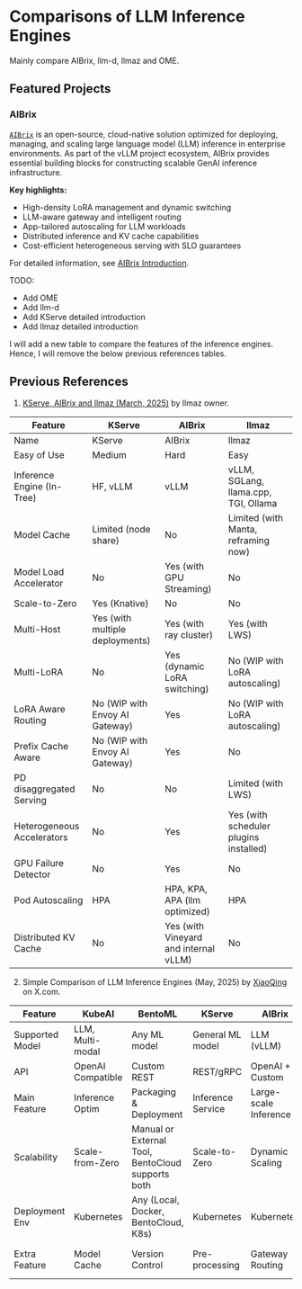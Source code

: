 # Comparisons of LLM Inference Engines

Mainly compare AIBrix, llm-d, llmaz and OME.

## Featured Projects

### AIBrix

[`AIBrix`](https://github.com/vllm-project/aibrix) is an open-source,
cloud-native solution optimized for deploying, managing, and scaling
large language model (LLM) inference in enterprise environments. As part
of the vLLM project ecosystem, AIBrix provides essential building blocks
for constructing scalable GenAI inference infrastructure.

**Key highlights:**

- High-density LoRA management and dynamic switching
- LLM-aware gateway and intelligent routing
- App-tailored autoscaling for LLM workloads
- Distributed inference and KV cache capabilities
- Cost-efficient heterogeneous serving with SLO guarantees

For detailed information, see [AIBrix Introduction](./aibrix.md).

TODO:

- Add OME
- Add llm-d
- Add KServe detailed introduction
- Add llmaz detailed introduction

I will add a new table to compare the features of the inference engines.
Hence, I will remove the below previous references tables.

## Previous References

1. [KServe, AIBrix and llmaz (March, 2025)](https://docs.google.com/presentation/d/1jzfi6iWnAg3Cz0PGEJhZrvRls4dcGBENiY529huoyys/edit?usp=sharing) by llmaz owner.

| Feature                        | KServe                                   | AIBrix                                               | llmaz                                         |
|-------------------------------|------------------------------------------|------------------------------------------------------|-----------------------------------------------|
| Name                          | KServe                                   | AIBrix                                               | llmaz                                         |
| Easy of Use                   | Medium                                   | Hard                                                 | Easy                                          |
| Inference Engine (In-Tree)    | HF, vLLM                                 | vLLM                                                 | vLLM, SGLang, llama.cpp, TGI, Ollama          |
| Model Cache                   | Limited (node share)                     | No                                                   | Limited (with Manta, reframing now)          |
| Model Load Accelerator        | No                                       | Yes (with GPU Streaming)                             | No                                            |
| Scale-to-Zero                 | Yes (Knative)                            | No                                                   | No                                            |
| Multi-Host                    | Yes (with multiple deployments)          | Yes (with ray cluster)                               | Yes (with LWS)                                |
| Multi-LoRA                    | No                                       | Yes (dynamic LoRA switching)                         | No (WIP with LoRA autoscaling)               |
| LoRA Aware Routing            | No (WIP with Envoy AI Gateway)           | Yes                                                  | No (WIP with LoRA autoscaling)               |
| Prefix Cache Aware            | No (WIP with Envoy AI Gateway)           | Yes                                                  | No                                            |
| PD disaggregated Serving      | No                                       | No                                                   | Limited (with LWS)                            |
| Heterogeneous Accelerators    | No                                       | Yes                                                  | Yes (with scheduler plugins installed)        |
| GPU Failure Detector          | No                                       | Yes                                                  | No                                            |
| Pod Autoscaling               | HPA                                      | HPA, KPA, APA (llm optimized)                        | HPA                                           |
| Distributed KV Cache          | No                                       | Yes (with Vineyard and internal vLLM)                | No                                            |

2. Simple Comparison of LLM Inference Engines (May, 2025) by [XiaoQing](https://x.com/xiaoqing224486/status/1896148173183410281) on X.com.

| Feature         | KubeAI             | BentoML                          | KServe            | AIBrix              | Llama Stack           | Ilmaz              | KubeRay                  | MLflow                  | SkyPilot                   | Kaito                  |
|----------------|--------------------|----------------------------------|-------------------|----------------------|------------------------|---------------------|---------------------------|--------------------------|----------------------------|------------------------|
| Supported Model| LLM, Multi-modal   | Any ML model                     | General ML model  | LLM (vLLM)           | LLaMA and other LLMs   | LLM                 | Any Ray model             | Any ML model             | Any AI/ML task             | Open-source LLM        |
| API            | OpenAI Compatible  | Custom REST                      | REST/gRPC         | OpenAI + Custom      | OpenAI + Standard      | OpenAI Compatible   | REST + Ray API            | REST                     | No direct API              | OpenAI Compatible      |
| Main Feature   | Inference Optim    | Packaging & Deployment           | Inference Service | Large-scale Inference| App Development        | Prod Inference      | Distributed Task Mgmt     | Experiment Mgmt & Deploy| Cloud Task Scheduling      | Inference + GPU Mgmt   |
| Scalability    | Scale-from-Zero    | Manual or External Tool, BentoCloud supports both | Scale-to-Zero     | Dynamic Scaling       | Reliable Backend       | HPA + Smart Scaling | Ray + K8s Scaling         | Medium                    | Cross-cloud Distributed    | Auto GPU Scaling       |
| Deployment Env | Kubernetes         | Any (Local, Docker, BentoCloud, K8s) | Kubernetes    | Kubernetes           | Local/Container/Cloud  | Kubernetes          | Kubernetes                | Any                      | Multi-cloud/Local/K8s      | Kubernetes (AKS)       |
| Extra Feature  | Model Cache        | Version Control                  | Pre-processing    | Gateway Routing      | Memory, Tools          | Multi-backend Support| RayJob                    | Experiment Tracking       | Cost Optimization          | Auto Node Placement    |
